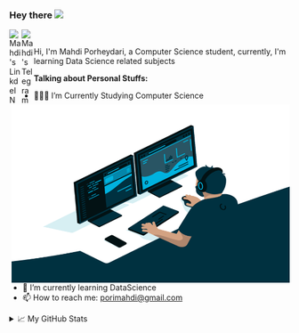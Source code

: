 ### Hey there <img src="https://media.giphy.com/media/hvRJCLFzcasrR4ia7z/giphy.gif" width="25px">

<a href="https://www.linkedin.com/in/mahdi-porheydari/">
  <img align="left" alt="Mahdi's LinkdeIN" width="22px" src="https://img.icons8.com/?size=512&id=13930&format=png" />
</a>
<a href="https://t.me/MahdiPorheydari">
  <img align="left" alt="Mahdi's Telegram" width="22px" src="https://img.icons8.com/?size=512&id=25n4hOEoY7ss&format=png" />
</a>
<br />

Hi, I'm Mahdi Porheydari, a Computer Science student, currently, I'm learning Data Science related subjects

  <img align="right" alt="GIF" src="https://github.com/MahdiPorheydarii/MahdiPorheydarii/blob/main/code.gif?raw=True" width="500" height="320" />
  
**Talking about Personal Stuffs:**
- 👨🏽‍💻 I’m Currently Studying Computer Science
- 🌱 I’m currently learning DataScience
- 📫 How to reach me: porimahdi@gmail.com

<details>
<summary>📈 My GitHub Stats</summary>

<p align="center"> <img src="https://github-readme-stats.vercel.app/api?username=Mahdiporheydarii&show_icons=true&theme=gotham" alt="Mahdi" />

</details>
